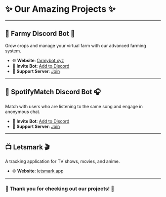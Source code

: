 # ✨ Our Amazing Projects ✨

---

## 🌾 Farmy Discord Bot 🌱

Grow crops and manage your virtual farm with our advanced farming system.

- 🌐 **Website**: [farmybot.xyz](https://farmybot.xyz/)
- 🤖 **Invite Bot**:
  [Add to Discord](https://discord.com/oauth2/authorize?client_id=1357875239442186291)
- 💬 **Support Server**: [Join](https://discord.gg/qB2s3BARPV)

---

## 🎵 SpotifyMatch Discord Bot 🎧

Match with users who are listening to the same song and engage in anonymous
chat.

- 🤖 **Invite Bot**:
  [Add to Discord](https://discord.com/oauth2/authorize?client_id=1368355186929827890)
- 💬 **Support Server**: [Join](https://discord.gg/xrhr4Z7VkF)

---

## 📺 Letsmark 🎬

A tracking application for TV shows, movies, and anime.

- 🌐 **Website**: [letsmark.app](https://letsmark.app/)

---

### 🌟 Thank you for checking out our projects! 🌟
